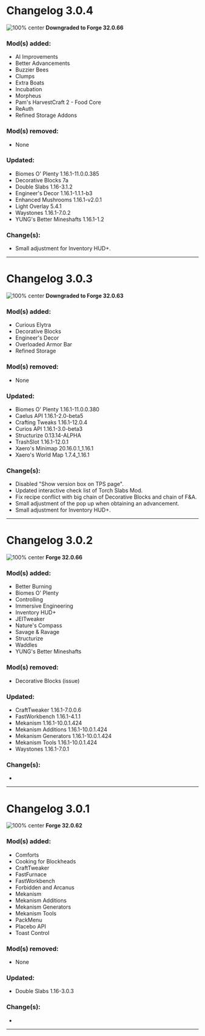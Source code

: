 # Changelog 3.0.4

![100% center](https://zupimages.net/up/20/17/mfyp.png)
**Downgraded to Forge 32.0.66**

### Mod(s) added:
+ AI Improvements
+ Better Advancements
+ Buzzier Bees
+ Clumps
+ Extra Boats
+ Incubation
+ Morpheus
+ Pam's HarvestCraft 2 - Food Core
+ ReAuth
+ Refined Storage Addons 

### Mod(s) removed:
- None

### Updated:
- Biomes O' Plenty 1.16.1-11.0.0.385
- Decorative Blocks 7a
- Double Slabs 1.16-3.1.2
- Engineer's Decor 1.16.1-1.1.1-b3
- Enhanced Mushrooms 1.16.1-v2.0.1
- Light Overlay 5.4.1
- Waystones 1.16.1-7.0.2
- YUNG's Better Mineshafts 1.16.1-1.2

### Change(s):
- Small adjustment for Inventory HUD+.

-----------------------------------

# Changelog 3.0.3

![100% center](https://zupimages.net/up/20/17/mfyp.png)
**Downgraded to Forge 32.0.63**

### Mod(s) added:
+ Curious Elytra
+ Decorative Blocks
+ Engineer's Decor
+ Overloaded Armor Bar
+ Refined Storage

### Mod(s) removed:
- None

### Updated:
- Biomes O' Plenty 1.16.1-11.0.0.380
- Caelus API 1.16.1-2.0-beta5
- Crafting Tweaks 1.16.1-12.0.4
- Curios API 1.16.1-3.0-beta3
- Structurize 0.13.14-ALPHA
- TrashSlot 1.16.1-12.0.1
- Xaero's Minimap 20.16.0.1_1.16.1
- Xaero's World Map 1.7.4_1.16.1

### Change(s):
- Disabled "Show version box on TPS page".
- Updated interactive check list of Torch Slabs Mod.
- Fix recipe conflict with big chain of Decorative Blocks and chain of F&A.
- Small adjustment of the pop up when obtaining an advancement.
- Small adjustment for Inventory HUD+.

-----------------------------------

# Changelog 3.0.2

![100% center](https://zupimages.net/up/20/17/mfyp.png)
**Forge 32.0.66**

### Mod(s) added:
+ Better Burning
+ Biomes O' Plenty
+ Controlling
+ Immersive Engineering
+ Inventory HUD+
+ JEITweaker
+ Nature's Compass
+ Savage & Ravage
+ Structurize
+ Waddles
+ YUNG's Better Mineshafts

### Mod(s) removed:
- Decorative Blocks (issue)

### Updated:
- CraftTweaker 1.16.1-7.0.0.6
- FastWorkbench 1.16.1-4.1.1
- Mekanism 1.16.1-10.0.1.424
- Mekanism Additions 1.16.1-10.0.1.424
- Mekanism Generators 1.16.1-10.0.1.424
- Mekanism Tools 1.16.1-10.0.1.424
- Waystones 1.16.1-7.0.1

### Change(s):
- 

-----------------------------------

# Changelog 3.0.1

![100% center](https://zupimages.net/up/20/17/mfyp.png)
**Forge 32.0.62**

### Mod(s) added:
+ Comforts
+ Cooking for Blockheads
+ CraftTweaker
+ FastFurnace
+ FastWorkbench
+ Forbidden and Arcanus
+ Mekanism
+ Mekanism Additions
+ Mekanism Generators
+ Mekanism Tools
+ PackMenu
+ Placebo API
+ Toast Control

### Mod(s) removed:
- None

### Updated:
- Double Slabs 1.16-3.0.3

### Change(s):
- 

-----------------------------------

